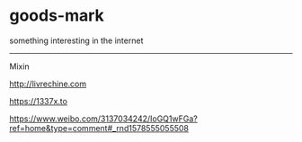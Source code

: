 # goods-mark
something interesting in the internet

----
Mixin 

http://livrechine.com

https://1337x.to


https://www.weibo.com/3137034242/IoGQ1wFGa?ref=home&type=comment#_rnd1578555055508
